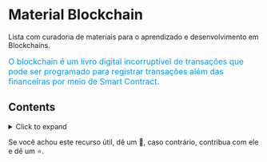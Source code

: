 # Material Blockchain

Lista com curadoria de materiais para o aprendizado e desenvolvimento em Blockchains.

<font color=#0099ff size=3>O blockchain é um livro digital incorruptível de transações que pode ser programado para registrar transações além das financeiras por meio de Smart Contract.</font>

## Contents
<details><summary>Click to expand</summary>

- [Blockchain](#blockchain)
  - [Conteúdo](#conteudo)
  - [Introdução básica](#introducao)
    - [Criptografia](#criptografia)
    - [Consenso](#consenso)
    - [Ledger](#ledger)
    - [Ranking criptomoedas](#cripto)
  - [Tutorial de desenvolvimento](#tutorial)
    - [BitCoin](#bitcoin)
    - [Ethereum](#ethereum)
    - [Consortium Blockchain](#consortium-blockchain)
      - [Hyperledger](#hyperledger)
  - [Ferramentas](#ferramentas)
    - [Solidity](#solidity)
    - [truffle](#truffle)
    - [web3.js](#web3js)
  - [Implementation of Blockchain](#implementation-of-blockchain)
  - [Projetos e Aplicações](#projetos)
    - [.](#.)
  - [Publicações próprias](#publicacoes)
    - [Papers](#papers)
    - [Books](#books)
    - [Applications](#applications)
   - [Contribuição](#contribuicao)

</details>

Se você achou este recurso útil, dê um 🌟, caso contrário, contribua com ele e dê um ⭐️.
